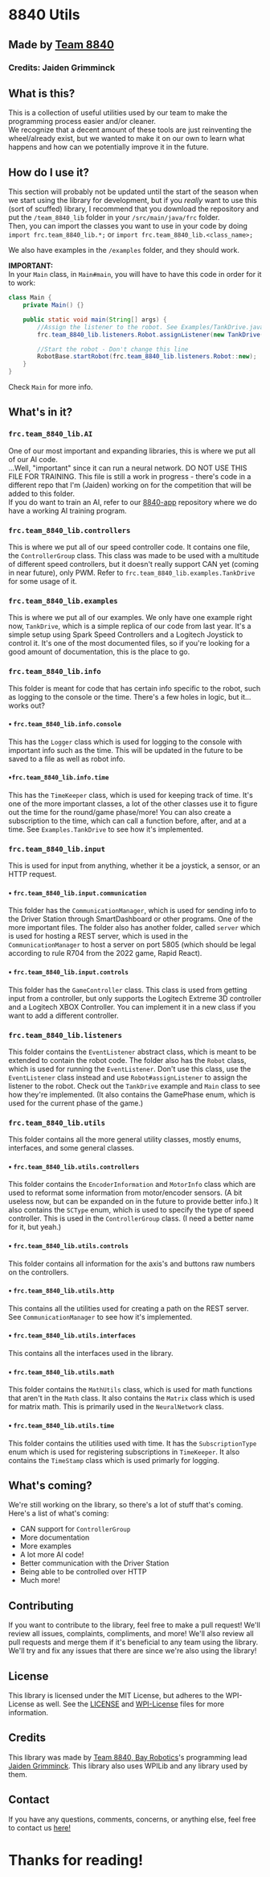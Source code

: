 # 8840 Utils
## Made by [Team 8840](https://team8840.org) 
### Credits: Jaiden Grimminck

## What is this?

This is a collection of useful utilities used by our team to make the programming process easier and/or cleaner.  
We recognize that a decent amount of these tools are just reinventing the wheel/already exist, but we wanted to make it on our own to learn what happens and how can we potentially improve it in the future.

## How do I use it?

This section will probably not be updated until the start of the season when we start using the library for development, but if you *really* want to use this (sort of scuffed) library, I recommend that you download the repository and put the `/team_8840_lib` folder in your `/src/main/java/frc` folder.  
Then, you can import the classes you want to use in your code by doing `import frc.team_8840_lib.*;` or `import frc.team_8840_lib.<class_name>;`
  
We also have examples in the `/examples` folder, and they should work.  
  
**IMPORTANT:**  
In your `Main` class, in `Main#main`, you will have to have this code in order for it to work:  
```java
class Main {
    private Main() {}

    public static void main(String[] args) {
        //Assign the listener to the robot. See Examples/TankDrive.java for more info.
        frc.team_8840_lib.listeners.Robot.assignListener(new TankDrive());

        //Start the robot - Don't change this line
        RobotBase.startRobot(frc.team_8840_lib.listeners.Robot::new);
    }
}
```
Check `Main` for more info.

## What's in it?

### `frc.team_8840_lib.AI`

One of our most important and expanding libraries, this is where we put all of our AI code.  
...Well, "important" since it can run a neural network. DO NOT USE THIS FILE FOR TRAINING. This file is still a work in progress - there's code in a different repo that I'm (Jaiden) working on for the competition that will be added to this folder.  
If you do want to train an AI, refer to our [8840-app](https://github.com/frc8840/8840-app) repository where we do have a working AI training program.

### `frc.team_8840_lib.controllers`

This is where we put all of our speed controller code.
It contains one file, the `ControllerGroup` class. This class was made to be used with a multitude of different speed controllers, but it doesn't really support CAN yet (coming in near future), only PWM.
Refer to `frc.team_8840_lib.examples.TankDrive` for some usage of it.

### `frc.team_8840_lib.examples`
This is where we put all of our examples. 
We only have one example right now, `TankDrive`, which is a simple replica of our code from last year. It's a simple setup using Spark Speed Controllers and a Logitech Joystick to control it. It's one of the most documented files, so if you're looking for a good amount of documentation, this is the place to go.

### `frc.team_8840_lib.info`

This folder is meant for code that has certain info specific to the robot, such as logging to the console or the time. There's a few holes in logic, but it... works out?

#### • `frc.team_8840_lib.info.console`

This has the `Logger` class which is used for logging to the console with important info such as the time. This will be updated in the future to be saved to a file as well as robot info.

#### •`frc.team_8840_lib.info.time`

This has the `TimeKeeper` class, which is used for keeping track of time. It's one of the more important classes, a lot of the other classes use it to figure out the time for the round/game phase/more!
You can also create a subscription to the time, which can call a function before, after, and at a time. See `Examples.TankDrive` to see how it's implemented.

### `frc.team_8840_lib.input`

This is used for input from anything, whether it be a joystick, a sensor, or an HTTP request.

#### • `frc.team_8840_lib.input.communication`

This folder has the `CommunicationManager`, which is used for sending info to the Driver Station through SmartDashboard or other programs. One of the more important files. The folder also has another folder, called `server` which is used for hosting a REST server, which is used in the `CommunicationManager` to host a server on port 5805 (which should be legal according to rule R704 from the 2022 game, Rapid React).

#### • `frc.team_8840_lib.input.controls`

This folder has the `GameController` class. This class is used from getting input from a controller, but only supports the Logitech Extreme 3D controller and a Logitech XBOX Controller. You can implement it in a new class if you want to add a different controller.

### `frc.team_8840_lib.listeners`

This folder contains the `EventListener` abstract class, which is meant to be extended to contain the robot code. 
The folder also has the `Robot` class, which is used for running the `EventListener`. Don't use this class, use the `EventListener` class instead and use `Robot#assignListener` to assign the listener to the robot.
Check out the `TankDrive` example and `Main` class to see how they're implemented. (It also contains the GamePhase enum, which is used for the current phase of the game.)

### `frc.team_8840_lib.utils`

This folder contains all the more general utility classes, mostly enums, interfaces, and some general classes.

#### • `frc.team_8840_lib.utils.controllers`

This folder contains the `EncoderInformation` and `MotorInfo` class which are used to reformat some information from motor/encoder sensors. (A bit useless now, but can be expanded on in the future to provide better info.)
It also contains the `SCType` enum, which is used to specify the type of speed controller. This is used in the `ControllerGroup` class. (I need a better name for it, but yeah.)

#### • `frc.team_8840_lib.utils.controls`

This folder contains all information for the axis's and buttons raw numbers on the controllers.

#### • `frc.team_8840_lib.utils.http`

This contains all the utilities used for creating a path on the REST server. See `CommunicationManager` to see how it's implemented.

#### • `frc.team_8840_lib.utils.interfaces`

This contains all the interfaces used in the library.

#### • `frc.team_8840_lib.utils.math`

This folder contains the `MathUtils` class, which is used for math functions that aren't in the `Math` class.
It also contains the `Matrix` class which is used for matrix math. This is primarily used in the `NeuralNetwork` class.

#### • `frc.team_8840_lib.utils.time`

This folder contains the utilities used with time. It has the `SubscriptionType` enum which is used for registering subscriptions in `TimeKeeper`.
It also contains the `TimeStamp` class which is used primarly for logging.


## What's coming?

We're still working on the library, so there's a lot of stuff that's coming. Here's a list of what's coming:
- CAN support for `ControllerGroup`
- More documentation
- More examples
- A lot more AI code!
- Better communication with the Driver Station
- Being able to be controlled over HTTP
- Much more!

## Contributing

If you want to contribute to the library, feel free to make a pull request!
We'll review all issues, complaints, compliments, and more! We'll also review all pull requests and merge them if it's beneficial to any team using the library.  
We'll try and fix any issues that there are since we're also using the library!

## License

This library is licensed under the MIT License, but adheres to the WPI-License as well. See the [LICENSE](https://github.com/frc8840/8840-utils/blob/main/LICENSE) and [WPI-License](https://github.com/frc8840/8840-utils/blob/main/WPILib-License.md) files for more information.

## Credits

This library was made by [Team 8840, Bay Robotics](https://team8840.org)'s programming lead [Jaiden Grimminck](https://github.com/jaidenagrimminck). This library also uses WPILib and any library used by them.

## Contact

If you have any questions, comments, concerns, or anything else, feel free to contact us [here!](https://www.team8840.org/contact)

# Thanks for reading!